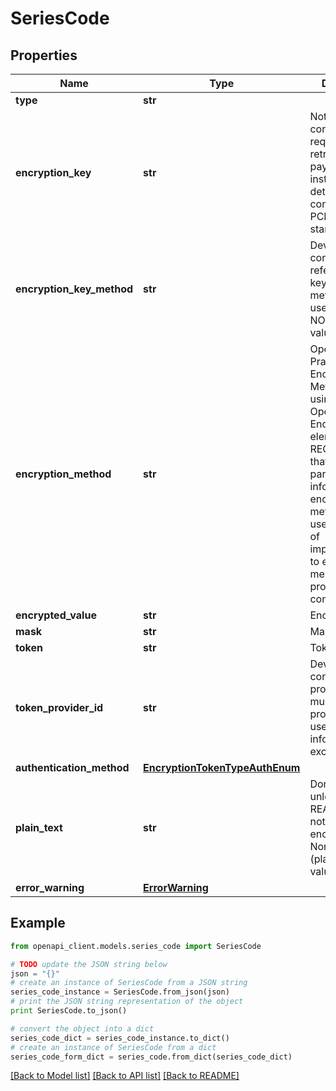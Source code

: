 # SeriesCode


## Properties
Name | Type | Description | Notes
------------ | ------------- | ------------- | -------------
**type** | **str** |  | [optional] 
**encryption_key** | **str** | Note: This contains a key required to retrieve the full payment instrument details compliant with PCI DSS standards. | [optional] 
**encryption_key_method** | **str** | Developer: This contains a reference to the key generation method being used - this is NOT the key value. | [optional] 
**encryption_method** | **str** | OpenTravel Best Practice: Encryption Method: When using the OpenTravel Encryption element, it is RECOMMENDED that all trading partners be informed of all encryption methods being used in advance of implementation to ensure message processing compatibility. | [optional] 
**encrypted_value** | **str** | Encrypted value | [optional] 
**mask** | **str** | Masked Value | [optional] 
**token** | **str** | Token value | [optional] 
**token_provider_id** | **str** | Developer: This contains a provider ID if multiple providers are used for secure information exchange. | [optional] 
**authentication_method** | [**EncryptionTokenTypeAuthEnum**](EncryptionTokenTypeAuthEnum.md) |  | [optional] 
**plain_text** | **str** | Don&#39;t use this unless it is REALLY ok to not use encryption. Non-secure (plain text) value. | [optional] 
**error_warning** | [**ErrorWarning**](ErrorWarning.md) |  | [optional] 

## Example

```python
from openapi_client.models.series_code import SeriesCode

# TODO update the JSON string below
json = "{}"
# create an instance of SeriesCode from a JSON string
series_code_instance = SeriesCode.from_json(json)
# print the JSON string representation of the object
print SeriesCode.to_json()

# convert the object into a dict
series_code_dict = series_code_instance.to_dict()
# create an instance of SeriesCode from a dict
series_code_form_dict = series_code.from_dict(series_code_dict)
```
[[Back to Model list]](../README.md#documentation-for-models) [[Back to API list]](../README.md#documentation-for-api-endpoints) [[Back to README]](../README.md)


